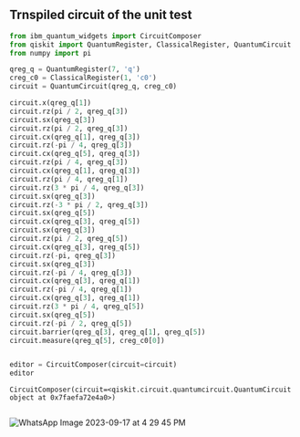 ## Trnspiled circuit of the unit test 

```python
from ibm_quantum_widgets import CircuitComposer
from qiskit import QuantumRegister, ClassicalRegister, QuantumCircuit
from numpy import pi

qreg_q = QuantumRegister(7, 'q')
creg_c0 = ClassicalRegister(1, 'c0')
circuit = QuantumCircuit(qreg_q, creg_c0)

circuit.x(qreg_q[1])
circuit.rz(pi / 2, qreg_q[3])
circuit.sx(qreg_q[3])
circuit.rz(pi / 2, qreg_q[3])
circuit.cx(qreg_q[1], qreg_q[3])
circuit.rz(-pi / 4, qreg_q[3])
circuit.cx(qreg_q[5], qreg_q[3])
circuit.rz(pi / 4, qreg_q[3])
circuit.cx(qreg_q[1], qreg_q[3])
circuit.rz(pi / 4, qreg_q[1])
circuit.rz(3 * pi / 4, qreg_q[3])
circuit.sx(qreg_q[3])
circuit.rz(-3 * pi / 2, qreg_q[3])
circuit.sx(qreg_q[5])
circuit.cx(qreg_q[3], qreg_q[5])
circuit.sx(qreg_q[3])
circuit.rz(pi / 2, qreg_q[5])
circuit.cx(qreg_q[3], qreg_q[5])
circuit.rz(-pi, qreg_q[3])
circuit.sx(qreg_q[3])
circuit.rz(-pi / 4, qreg_q[3])
circuit.cx(qreg_q[3], qreg_q[1])
circuit.rz(-pi / 4, qreg_q[1])
circuit.cx(qreg_q[3], qreg_q[1])
circuit.rz(3 * pi / 4, qreg_q[5])
circuit.sx(qreg_q[5])
circuit.rz(-pi / 2, qreg_q[5])
circuit.barrier(qreg_q[3], qreg_q[1], qreg_q[5])
circuit.measure(qreg_q[5], creg_c0[0])


editor = CircuitComposer(circuit=circuit)
editor
```




    CircuitComposer(circuit=<qiskit.circuit.quantumcircuit.QuantumCircuit object at 0x7faefa72e4a0>)




```python

```
![WhatsApp Image 2023-09-17 at 4 29 45 PM](https://github.com/sharmistharanit/23-Homework1G4/assets/143737948/0200b7ed-395a-42cf-b98b-11124c05b737)
